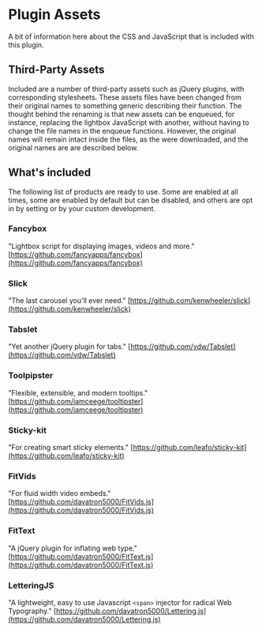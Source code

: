 # Plugin Assets

A bit of information here about the CSS and JavaScript that is included with this plugin.

## Third-Party Assets

Included are a number of third-party assets such as jQuery plugins, with corresponding stylesheets. These assets files have been changed from their original names to something generic describing their function. The thought behind the renaming is that new assets can be enqueued, for instance, replacing the lightbox JavaScript with another, without having to change the file names in the enqueue functions. However, the original names will remain intact inside the files, as the were downloaded, and the original names are are described below.

## What's included

The following list of products are ready to use. Some are enabled at all times, some are enabled by default but can be disabled, and others are opt in by setting or by your custom development.

### Fancybox

"Lightbox script for displaying images, videos and more."
[https://github.com/fancyapps/fancybox](https://github.com/fancyapps/fancybox)

### Slick

"The last carousel you'll ever need."
[https://github.com/kenwheeler/slick](https://github.com/kenwheeler/slick)

### Tabslet

"Yet another jQuery plugin for tabs."
[https://github.com/vdw/Tabslet](https://github.com/vdw/Tabslet)

### Toolpipster

"Flexible, extensible, and modern tooltips."
[https://github.com/iamceege/tooltipster](https://github.com/iamceege/tooltipster)

### Sticky-kit

"For creating smart sticky elements."
[https://github.com/leafo/sticky-kit](https://github.com/leafo/sticky-kit)

### FitVids

"For fluid width video embeds."
[https://github.com/davatron5000/FitVids.js](https://github.com/davatron5000/FitVids.js)

### FitText

"A jQuery plugin for inflating web type."
[https://github.com/davatron5000/FitText.js](https://github.com/davatron5000/FitText.js)

### LetteringJS

"A lightweight, easy to use Javascript `<span>` injector for radical Web Typography."
[https://github.com/davatron5000/Lettering.js](https://github.com/davatron5000/Lettering.js)
